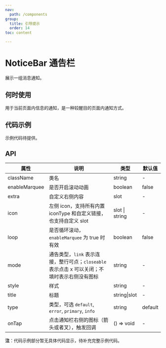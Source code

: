 ```yaml
---
nav:
  path: /components
group:
  title: 引导提示
  order: 14
toc: content

---
```


# NoticeBar 通告栏

展示一组消息通知。

## 何时使用

用于当前页面内信息的通知，是一种较醒目的页面内通知方式。

## 代码示例

示例代码待提供。

## API

| 属性       | 说明                   | 类型        | 默认值 |
| ---------- | ---------------------- | ----------- | ------ |
| className  | 类名                   | string      | -      |
| enableMarquee | 是否开启滚动动画       | boolean     | false  |
| extra      | 自定义右侧内容         | slot        | -      |
| icon       | 左侧 icon，支持所有内置 iconType 和自定义链接，也支持自定义 slot | slot \| string | -      |
| loop       | 是否循环滚动，`enableMarquee` 为 true 时有效 | boolean | false  |
| mode       | 通告类型，`link` 表示连接，整行可点；`closeable` 表示点击 x 可以关闭；不填时表示右侧没有图标 | string      | -      |
| style      | 样式                   | string      | -      |
| title      | 标题                   | string\|slot | -      |
| type       | 类型，可选 `default`, `error`, `primary`, `info` | string | default |
| onTap      | 点击通知栏右侧的图标（箭头或者叉），触发回调 | () => void | -      |

**注**：代码示例部分暂无具体代码显示，待补充完整示例代码。
